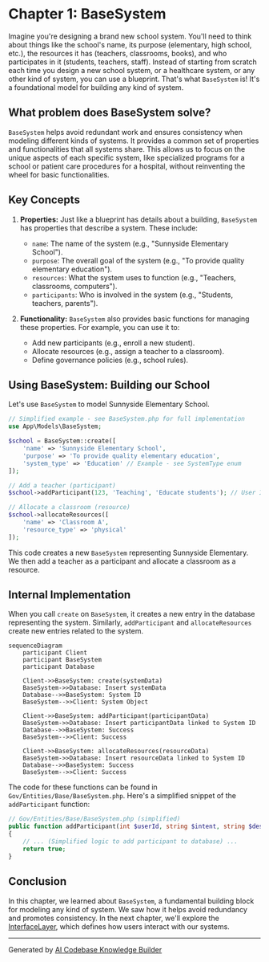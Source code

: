 # Chapter 1: BaseSystem

Imagine you're designing a brand new school system. You'll need to think about things like the school's name, its purpose (elementary, high school, etc.), the resources it has (teachers, classrooms, books), and who participates in it (students, teachers, staff).  Instead of starting from scratch each time you design a new school system, or a healthcare system, or any other kind of system, you can use a blueprint.  That's what `BaseSystem` is! It's a foundational model for building any kind of system.

## What problem does BaseSystem solve?

`BaseSystem` helps avoid redundant work and ensures consistency when modeling different kinds of systems.  It provides a common set of properties and functionalities that all systems share.  This allows us to focus on the unique aspects of each specific system, like specialized programs for a school or patient care procedures for a hospital, without reinventing the wheel for basic functionalities.

## Key Concepts

1. **Properties:**  Just like a blueprint has details about a building, `BaseSystem` has properties that describe a system.  These include:
    - `name`: The name of the system (e.g., "Sunnyside Elementary School").
    - `purpose`: The overall goal of the system (e.g., "To provide quality elementary education").
    - `resources`:  What the system uses to function (e.g., "Teachers, classrooms, computers").
    - `participants`: Who is involved in the system (e.g., "Students, teachers, parents").

2. **Functionality:** `BaseSystem` also provides basic functions for managing these properties.  For example, you can use it to:
    - Add new participants (e.g., enroll a new student).
    - Allocate resources (e.g., assign a teacher to a classroom).
    - Define governance policies (e.g., school rules).

## Using BaseSystem: Building our School

Let's use `BaseSystem` to model Sunnyside Elementary School.

```php
// Simplified example - see BaseSystem.php for full implementation
use App\Models\BaseSystem;

$school = BaseSystem::create([
    'name' => 'Sunnyside Elementary School',
    'purpose' => 'To provide quality elementary education',
    'system_type' => 'Education' // Example - see SystemType enum
]);

// Add a teacher (participant)
$school->addParticipant(123, 'Teaching', 'Educate students'); // User ID 123

// Allocate a classroom (resource)
$school->allocateResources([
    'name' => 'Classroom A',
    'resource_type' => 'physical'
]);
```

This code creates a new `BaseSystem` representing Sunnyside Elementary. We then add a teacher as a participant and allocate a classroom as a resource.

## Internal Implementation

When you call `create` on `BaseSystem`, it creates a new entry in the database representing the system.  Similarly, `addParticipant` and `allocateResources` create new entries related to the system.

```mermaid
sequenceDiagram
    participant Client
    participant BaseSystem
    participant Database

    Client->>BaseSystem: create(systemData)
    BaseSystem->>Database: Insert systemData
    Database-->>BaseSystem: System ID
    BaseSystem-->>Client: System Object

    Client->>BaseSystem: addParticipant(participantData)
    BaseSystem->>Database: Insert participantData linked to System ID
    Database-->>BaseSystem: Success
    BaseSystem-->>Client: Success

    Client->>BaseSystem: allocateResources(resourceData)
    BaseSystem->>Database: Insert resourceData linked to System ID
    Database-->>BaseSystem: Success
    BaseSystem-->>Client: Success
```

The code for these functions can be found in `Gov/Entities/Base/BaseSystem.php`.  Here's a simplified snippet of the `addParticipant` function:

```php
// Gov/Entities/Base/BaseSystem.php (simplified)
public function addParticipant(int $userId, string $intent, string $desiredOutcome): bool
{
    // ... (Simplified logic to add participant to database) ...
    return true;
}
```

## Conclusion

In this chapter, we learned about `BaseSystem`, a fundamental building block for modeling any kind of system. We saw how it helps avoid redundancy and promotes consistency.  In the next chapter, we'll explore the [InterfaceLayer](02_interfacelayer.md), which defines how users interact with our systems.


---

Generated by [AI Codebase Knowledge Builder](https://github.com/The-Pocket/Tutorial-Codebase-Knowledge)